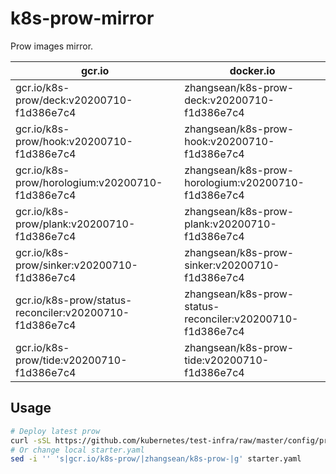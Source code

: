 # k8s-prow-mirror

Prow images mirror.

gcr.io | docker.io
---|---
gcr.io/k8s-prow/deck:v20200710-f1d386e7c4 | zhangsean/k8s-prow-deck:v20200710-f1d386e7c4
gcr.io/k8s-prow/hook:v20200710-f1d386e7c4 | zhangsean/k8s-prow-hook:v20200710-f1d386e7c4
gcr.io/k8s-prow/horologium:v20200710-f1d386e7c4 | zhangsean/k8s-prow-horologium:v20200710-f1d386e7c4
gcr.io/k8s-prow/plank:v20200710-f1d386e7c4 | zhangsean/k8s-prow-plank:v20200710-f1d386e7c4
gcr.io/k8s-prow/sinker:v20200710-f1d386e7c4 | zhangsean/k8s-prow-sinker:v20200710-f1d386e7c4
gcr.io/k8s-prow/status-reconciler:v20200710-f1d386e7c4 | zhangsean/k8s-prow-status-reconciler:v20200710-f1d386e7c4
gcr.io/k8s-prow/tide:v20200710-f1d386e7c4 | zhangsean/k8s-prow-tide:v20200710-f1d386e7c4

## Usage

```bash
# Deploy latest prow
curl -sSL https://github.com/kubernetes/test-infra/raw/master/config/prow/cluster/starter-s3.yaml | sed 's|gcr.io/k8s-prow/|zhangsean/k8s-prow-|g' | kubectl apply -f -
# Or change local starter.yaml
sed -i '' 's|gcr.io/k8s-prow/|zhangsean/k8s-prow-|g' starter.yaml
```
